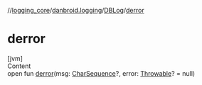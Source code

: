 //[logging_core](../../../index.md)/[danbroid.logging](../index.md)/[DBLog](index.md)/[derror](derror.md)



# derror  
[jvm]  
Content  
open fun [derror](derror.md)(msg: [CharSequence](https://kotlinlang.org/api/latest/jvm/stdlib/kotlin/-char-sequence/index.html)?, error: [Throwable](https://kotlinlang.org/api/latest/jvm/stdlib/kotlin/-throwable/index.html)? = null)  



